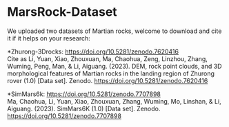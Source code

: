 # MarsRock-Dataset<br />
We uploaded two datasets of Martian rocks, welcome to download and cite it if it helps on your research: <br />

*Zhurong-3Drocks: https://doi.org/10.5281/zenodo.7620416<br />
Cite as
Li, Yuan, Xiao, Zhouxuan, Ma, Chaohua, Zeng, Linzhou, Zhang, Wuming, Peng, Man, & Li, Aiguang. (2023). DEM, rock point clouds, and 3D morphological features of Martian rocks in the landing region of Zhurong rover (1.0) [Data set]. Zenodo. https://doi.org/10.5281/zenodo.7620416

*SimMars6k: https://doi.org/10.5281/zenodo.7707898<br />
Ma, Chaohua, Li, Yuan, Xiao, Zhouxuan, Zhang, Wuming, Mo, Linshan, & Li, Aiguang. (2023). SimMars6K (1.0) [Data set]. Zenodo. https://doi.org/10.5281/zenodo.7707898
